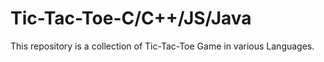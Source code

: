 # Tic-Tac-Toe-C/C++/JS/Java
This repository is a collection of Tic-Tac-Toe Game in various Languages.
